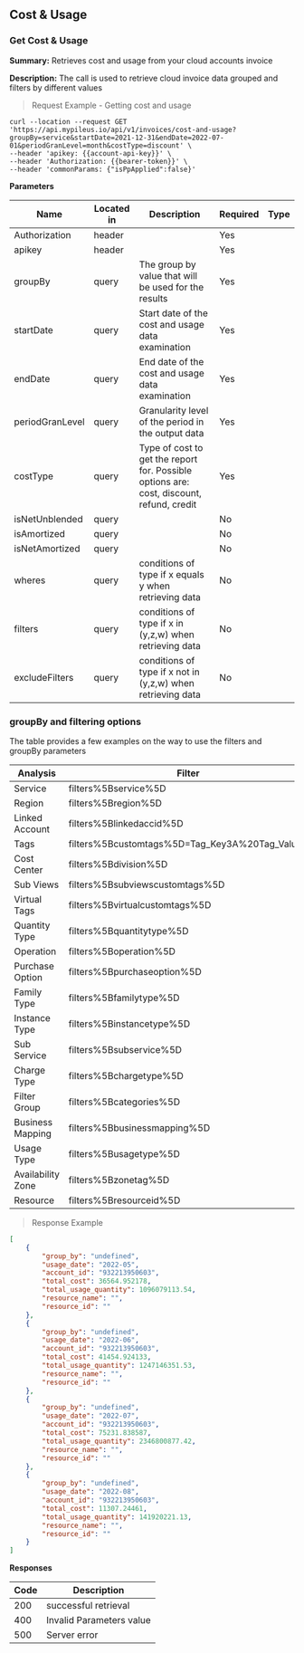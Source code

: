 ## Cost & Usage
### Get Cost & Usage 

**Summary:** Retrieves cost and usage from your cloud accounts invoice

**Description:** The call is used to retrieve cloud invoice data grouped and filters by different values

> Request Example - Getting cost and usage

```shell
curl --location --request GET 'https://api.mypileus.io/api/v1/invoices/cost-and-usage?groupBy=service&startDate=2021-12-31&endDate=2022-07-01&periodGranLevel=month&costType=discount' \
--header 'apikey: {{account-api-key}}' \
--header 'Authorization: {{bearer-token}}' \
--header 'commonParams: {"isPpApplied":false}'
```

**Parameters**

| Name | Located in | Description | Required | Type |
| ---- | ---------- | ----------- | -------- | ---- |
| Authorization | header |  | Yes |  |
| apikey | header |  | Yes |  |
| groupBy | query | The group by value that will be used for the results | Yes |  |
| startDate | query | Start date of the cost and usage data examination | Yes |  |
| endDate | query | End date of the cost and usage data examination | Yes |  |
| periodGranLevel | query | Granularity level of the period in the output data | Yes |  |
| costType | query | Type of cost to get the report for. Possible options are: cost, discount, refund, credit | Yes |  |
| isNetUnblended | query |  | No |  |
| isAmortized | query |  | No |  |
| isNetAmortized | query |  | No |  |
| wheres | query | conditions of type if x equals y when retrieving data | No |  |
| filters | query | conditions of type if x in (y,z,w) when retrieving data | No |  |
| excludeFilters | query | conditions of type if x not in (y,z,w) when retrieving data | No |  |


### groupBy and filtering options

The table provides a few examples on the way to use the filters and groupBy parameters

Analysis | Filter | groupBy |
------------------|--------|---------|
Service |filters%5Bservice%5D |service|
Region  |filters%5Bregion%5D |region|
Linked Account|filters%5Blinkedaccid%5D|linkedaccid|
Tags|filters%5Bcustomtags%5D=Tag_Key3A%20Tag_Value&|customtags%3ATag_Key|
Cost Center|filters%5Bdivision%5D|division|
Sub Views|filters%5Bsubviewscustomtags%5D|viewscustomtags%3AViewName|
Virtual Tags|filters%5Bvirtualcustomtags%5D|virtualcustomtags%3AVirtualTagName|
Quantity Type|filters%5Bquantitytype%5D||
Operation|filters%5Boperation%5D|operation|
Purchase Option|filters%5Bpurchaseoption%5D|purchaseoption|
Family Type|filters%5Bfamilytype%5D|familytype|
Instance Type|filters%5Binstancetype%5D|instancetype|
Sub Service|filters%5Bsubservice%5D||
Charge Type|filters%5Bchargetype%5D||
Filter Group|filters%5Bcategories%5D|category|
Business Mapping|filters%5Bbusinessmapping%5D|businessmapping|
Usage Type|filters%5Busagetype%5D|usagetype|
Availability Zone|filters%5Bzonetag%5D|zonetag|
Resource|filters%5Bresourceid%5D|resourceid|


> Response Example 

```json
[
    {
        "group_by": "undefined",
        "usage_date": "2022-05",
        "account_id": "932213950603",
        "total_cost": 36564.952178,
        "total_usage_quantity": 1096079113.54,
        "resource_name": "",
        "resource_id": ""
    },
    {
        "group_by": "undefined",
        "usage_date": "2022-06",
        "account_id": "932213950603",
        "total_cost": 41454.924133,
        "total_usage_quantity": 1247146351.53,
        "resource_name": "",
        "resource_id": ""
    },
    {
        "group_by": "undefined",
        "usage_date": "2022-07",
        "account_id": "932213950603",
        "total_cost": 75231.838587,
        "total_usage_quantity": 2346800877.42,
        "resource_name": "",
        "resource_id": ""
    },
    {
        "group_by": "undefined",
        "usage_date": "2022-08",
        "account_id": "932213950603",
        "total_cost": 11307.24461,
        "total_usage_quantity": 141920221.13,
        "resource_name": "",
        "resource_id": ""
    }
]
```

**Responses**

| Code | Description |
| ---- | ----------- |
| 200 | successful retrieval |
| 400 | Invalid Parameters value |
| 500 | Server error |
